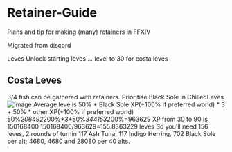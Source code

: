 # Retainer-Guide
Plans and tip for making (many) retainers in FFXIV

Migrated from discord

Leves
Unlock starting leves
...
level to 30 for costa leves

## Costa Leves
3/4 fish can be gathered with retainers. Prioritise Black Sole in ChilledLeves
![image](https://github.com/user-attachments/assets/2d7e4963-baf7-4d3f-ac04-8012be881f16)
Average leve is 50% * Black Sole XP(+100% if preferred world) * 3 + 50% * other XP(+100% if preferred world)
50%*206492*200%*3+50%*344153*200%=963629
XP from 30 to 90 is 150168400
150168400/963629=155.8363229 leves
So you'll need 156 leves, 2 rounds of turnin
117 Ash Tuna, 117 Indigo Herring, 702 Black Sole per alt; 4680, 4680 and 28080 per 40 alts.


